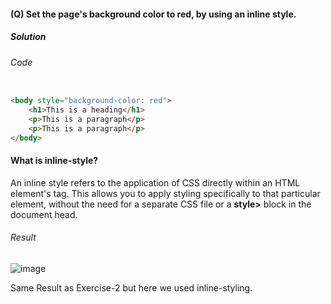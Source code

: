 #### (Q) Set the page's background color to red, by using an inline style.

<h5>Solution</h5>

###### Code

```HTML

<body style="background-color: red">
    <h1>This is a heading</h1>
    <p>This is a paragraph</p>
    <p>This is a paragraph</p>
</body>

```

#### What is inline-style?

An inline style refers to the application of CSS directly within an HTML element's tag. This allows you to apply styling specifically to that particular element, without the need for a separate CSS file or a **style>** block in the document head.

###### Result

![image](https://github.com/gurjeetsinghvirdee/W3Schools-Frontend-Development-Exercises/assets/73753957/4a1e015c-1bc9-46d8-b0bb-8ef10cbe5111)

Same Result as Exercise-2 but here we used inline-styling.
